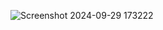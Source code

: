![Screenshot 2024-09-29 173222](https://github.com/user-attachments/assets/18e1aebf-854b-4f86-9bb3-291e4faa6c8e)
